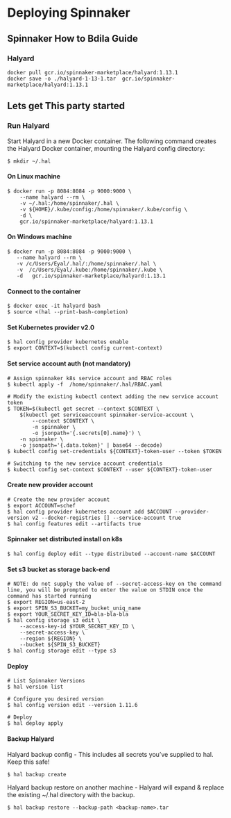 # Deploying Spinnaker

## Spinnaker How to Bdila Guide

### Halyard

    docker pull gcr.io/spinnaker-marketplace/halyard:1.13.1
    docker save -o ./halyard-1-13-1.tar  gcr.io/spinnaker-marketplace/halyard:1.13.1

## Lets get This party started

### Run Halyard

Start Halyard in a new Docker container.
The following command creates the Halyard Docker container, mounting the Halyard config directory:

    $ mkdir ~/.hal

#### On Linux machine

    $ docker run -p 8084:8084 -p 9000:9000 \
        --name halyard --rm \
        -v ~/.hal:/home/spinnaker/.hal \
        -v ${HOME}/.kube/config:/home/spinnaker/.kube/config \
        -d \
        gcr.io/spinnaker-marketplace/halyard:1.13.1

#### On Windows machine

    $ docker run -p 8084:8084 -p 9000:9000 \
       --name halyard --rm \
       -v /c/Users/Eyal/.hal/:/home/spinnaker/.hal \
       -v  /c/Users/Eyal/.kube:/home/spinnaker/.kube \
       -d   gcr.io/spinnaker-marketplace/halyard:1.13.1

#### Connect to the container

    $ docker exec -it halyard bash
    $ source <(hal --print-bash-completion)

#### Set Kubernetes provider v2.0

    $ hal config provider kubernetes enable
    $ export CONTEXT=$(kubectl config current-context)

#### Set service account auth (not mandatory)

    # Assign spinnaker k8s service account and RBAC roles
    $ kubectl apply -f  /home/spinnaker/.hal/RBAC.yaml

    # Modify the existing kubectl context adding the new service account token
    $ TOKEN=$(kubectl get secret --context $CONTEXT \
        $(kubectl get serviceaccount spinnaker-service-account \
            --context $CONTEXT \
            -n spinnaker \
            -o jsonpath='{.secrets[0].name}') \
        -n spinnaker \
        -o jsonpath='{.data.token}' | base64 --decode)
    $ kubectl config set-credentials ${CONTEXT}-token-user --token $TOKEN

    # Switching to the new service account credentials
    $ kubectl config set-context $CONTEXT --user ${CONTEXT}-token-user

#### Create new provider account

    # Create the new provider account
    $ export ACCOUNT=schef
    $ hal config provider kubernetes account add $ACCOUNT --provider-version v2 --docker-registries [] --service-account true
    $ hal config features edit --artifacts true


#### Spinnaker set distributed install on k8s

    $ hal config deploy edit --type distributed --account-name $ACCOUNT

#### Set s3 bucket as storage back-end

    # NOTE: do not supply the value of --secret-access-key on the command line, you will be prompted to enter the value on STDIN once the command has started running
    $ export REGION=us-east-2
    $ export SPIN_S3_BUCKET=my_bucket_uniq_name
    $ export YOUR_SECRET_KEY_ID=bla-bla-bla
    $ hal config storage s3 edit \
        --access-key-id $YOUR_SECRET_KEY_ID \
        --secret-access-key \
        --region ${REGION} \
        --bucket ${SPIN_S3_BUCKET}
    $ hal config storage edit --type s3

#### Deploy

    # List Spinnaker Versions
    $ hal version list

    # Configure you desired version
    $ hal config version edit --version 1.11.6

    # Deploy
    $ hal deploy apply

#### Backup Halyard

Halyard backup config - This includes all secrets you’ve supplied to hal. Keep this safe!

    $ hal backup create

Halyard backup restore on another machine - Halyard will expand & replace the existing ~/.hal directory with the backup.

    $ hal backup restore --backup-path <backup-name>.tar




